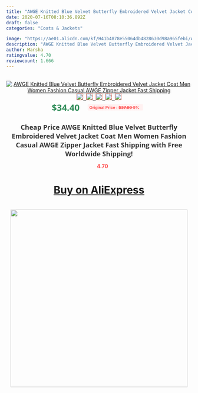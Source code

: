 ```yaml
---
title: "AWGE Knitted Blue Velvet Butterfly Embroidered Velvet Jacket Coat Men Women Fashion Casual AWGE Zipper Jacket Fast Shipping"
date: 2020-07-16T08:10:36.892Z
draft: false
categories: "Coats & Jackets"

image: "https://ae01.alicdn.com/kf/H41b4878e55064db4828630d98a965febi/AWGE-Knitted-Blue-Velvet-Butterfly-Embroidered-Velvet-Jacket-Coat-Men-Women-Fashion-Casual-AWGE-Zipper-Jacket.jpg"
description: "AWGE Knitted Blue Velvet Butterfly Embroidered Velvet Jacket Coat Men Women Fashion Casual AWGE Zipper Jacket Fast Shipping"
author: Marsha
ratingvalue: 4.70
reviewcount: 1.666
---
```

<br>
<div style="text-align: center;">
<a href="https://s.click.aliexpress.com/e/_9ignFR" target="_blank" rel="nofollow noopener noreferrer"><img alt="AWGE Knitted Blue Velvet Butterfly Embroidered Velvet Jacket Coat Men Women Fashion Casual AWGE Zipper Jacket Fast Shipping" class="magnifier-image" src="https://ae01.alicdn.com/kf/H41b4878e55064db4828630d98a965febi/AWGE-Knitted-Blue-Velvet-Butterfly-Embroidered-Velvet-Jacket-Coat-Men-Women-Fashion-Casual-AWGE-Zipper-Jacket.jpg_640x640.jpg">
<br>
<img style="border:1px solid salmon" src="https://ae01.alicdn.com/kf/H41b4878e55064db4828630d98a965febi/AWGE-Knitted-Blue-Velvet-Butterfly-Embroidered-Velvet-Jacket-Coat-Men-Women-Fashion-Casual-AWGE-Zipper-Jacket.jpg_120x120.jpg">&nbsp;&nbsp;<img style="border:1px solid salmon" src="https://ae01.alicdn.com/kf/H4f8606927eec4b54979c3ee33cdabde5U/AWGE-Knitted-Blue-Velvet-Butterfly-Embroidered-Velvet-Jacket-Coat-Men-Women-Fashion-Casual-AWGE-Zipper-Jacket.jpg_120x120.jpg">&nbsp;&nbsp;<img style="border:1px solid salmon" src="_120x120.jpg">&nbsp;&nbsp;<img style="border:1px solid salmon" src="_120x120.jpg">&nbsp;&nbsp;<img style="border:1px solid salmon" src="_120x120.jpg"></a></div><br0>
<div style="text-align: center;"><span style="background-color: white; border: 0px; box-sizing: border-box; color: seagreen; display: inline-block; font-family: &quot;open sans&quot; , &quot;arial&quot; , &quot;helvetica&quot; , sans-serif , &quot;heiti&quot;; font-size: 24px; font-stretch: inherit; font-weight: 700; line-height: inherit; margin: 0px 10px 0px 0px; padding: 0px; vertical-align: middle;">$34.40 </span>
<span style="background: rgb(255 , 241 , 241); border-radius: 3px; border: 0px; box-sizing: border-box; color: #ff4747; display: inline-block; font-family: inherit; font-size: 12px; font-stretch: inherit; font-style: inherit; font-variant: inherit; font-weight: 600; line-height: inherit; margin: 0px; padding: 2px 5px; transform: scale(0.9); vertical-align: middle;">Original Price : <b style="text-decoration: line-through;">$37.80 </b> 9%&nbsp;&nbsp;</span></div>
<h1 style="color: #333333; display: inline-block; font-family: &quot;open sans&quot; , &quot;arial&quot; , &quot;helvetica&quot; , sans-serif , &quot;heiti&quot;; font-size: 18px; font-stretch: inherit; font-weight: 700; text-align: center;">Cheap Price AWGE Knitted Blue Velvet Butterfly Embroidered Velvet Jacket Coat Men Women Fashion Casual AWGE Zipper Jacket Fast Shipping with Free Worldwide Shipping!</h1>
<div style="color: #ff4747; text-align: center;">
<img src="https://4.bp.blogspot.com/-M0ZcTcb-5uY/XleCXlxnR4I/AAAAAAAAAEc/OrjgMkXV1oMQFaCRZj5HQwOCBcu3w1FegCPcBGAYYCw/s1600/star.png" style="height: 15px;">&nbsp;<b>4.70</b></div>
<div class="button_cont" align="center"><a class="buynow_a" href="https://s.click.aliexpress.com/e/_9ignFR" target="_blank" rel="nofollow noopener noreferrer"><H1>Buy on AliExpress</H1></a></div><br>
<div class="separator" style="clear: both; text-align: center;">
<img src="https://lh3.googleusercontent.com/-pTy5HemUv9M/XlePHvY0dAI/AAAAAAAAAE4/0nX5iRUoIWY8eMW9Dpxeirr157OZliDIgCLcBGAsYHQ/s1600/badge.gif" width="480">
</div>
